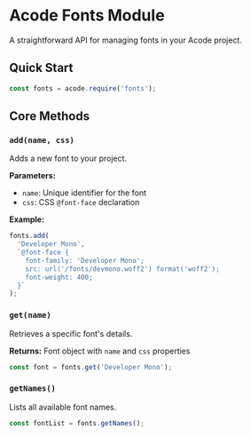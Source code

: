 # Acode Fonts Module

A straightforward API for managing fonts in your Acode project.

## Quick Start

```javascript
const fonts = acode.require('fonts');
```

## Core Methods

### `add(name, css)`
Adds a new font to your project.

**Parameters:**
- `name`: Unique identifier for the font
- `css`: CSS `@font-face` declaration

**Example:**
```javascript
fonts.add(
  'Developer Mono', 
  `@font-face {
    font-family: 'Developer Mono';
    src: url('/fonts/devmono.woff2') format('woff2');
    font-weight: 400;
  }`
);
```

### `get(name)`
Retrieves a specific font's details.

**Returns:** Font object with `name` and `css` properties

```javascript
const font = fonts.get('Developer Mono');
```

### `getNames()`
Lists all available font names.

```javascript
const fontList = fonts.getNames();
